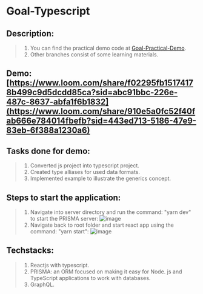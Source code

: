 # Goal-Typescript
## Description: 
> 1. You can find the practical demo code at [Goal-Practical-Demo](https://github.com/JagdishGadri/Goal-Typescript/blob/Goal-Practical-Demo/README.md).
> 2. Other branches consist of some learning materials.

## Demo: [https://www.loom.com/share/f02295fb15174178b499c9d5dcdd85ca?sid=abc91bbc-226e-487c-8637-abfa1f6b1832](https://www.loom.com/share/910e5a0fc52f40fab666e784014fbefb?sid=443ed713-5186-47e9-83eb-6f388a1230a6)

## Tasks done for demo:
> 1. Converted js project into typescript project.
> 2. Created type alliases for used data formats.
> 3. Implemented example to illustrate the generics concept.

## Steps to start the application:
> 1. Navigate into server directory and run the command: "yarn dev" to start the PRISMA server: ![image](https://github.com/JagdishGadri/Goal-Typescript/assets/88778424/d9f6370f-634a-4b8a-9337-d5ac7b023f8f)
> 2. Navigate back to root folder and start react app using the command: "yarn start": ![image](https://github.com/JagdishGadri/Goal-Typescript/assets/88778424/6bee93bf-ebaa-4e95-bac7-315887afe7f1)


## Techstacks: 
> 1. Reactjs with typescript.
> 2. PRISMA: an ORM focused on making it easy for Node. js and TypeScript applications to work with databases.
> 3. GraphQL.
